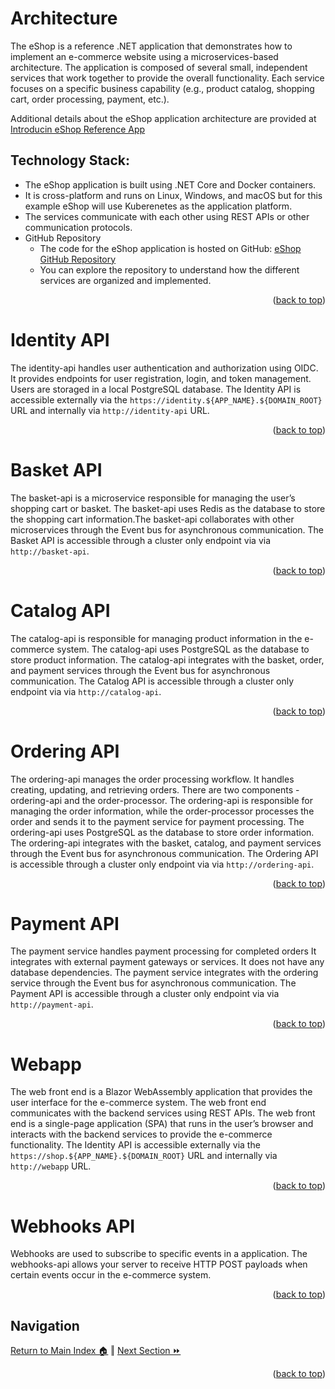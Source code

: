 Architecture
=============
The eShop is a reference .NET application that demonstrates how to implement an e-commerce website using a microservices-based architecture. The application is composed of several small, independent services that work together to provide the overall functionality. Each service focuses on a specific business capability (e.g., product catalog, shopping cart, order processing, payment, etc.).

Additional details about the eShop application architecture are provided at [Introducin eShop Reference App](https://learn.microsoft.com/en-us/dotnet/architecture/cloud-native/introduce-eshoponcontainers-reference-app)

## Technology Stack:
* The eShop application is built using .NET Core and Docker containers.
* It is cross-platform and runs on Linux, Windows, and macOS but for this example eShop will use Kuberenetes as the application platform.
* The services communicate with each other using REST APIs or other communication protocols.
* GitHub Repository
    * The code for the eShop application is hosted on GitHub: [eShop GitHub Repository](https://github.com/briandenicola/eshop)
    * You can explore the repository to understand how the different services are organized and implemented.
<p align="right">(<a href="#Architecture">back to top</a>)</p>

Identity API
=============
The identity-api handles user authentication and authorization using OIDC. It provides endpoints for user registration, login, and token management. Users are storaged in a local PostgreSQL database. 
The Identity API is accessible externally via the `https://identity.${APP_NAME}.${DOMAIN_ROOT}` URL and internally via `http://identity-api` URL.
<p align="right">(<a href="#Architecture">back to top</a>)</p>

Basket API
=============
The basket-api is a microservice responsible for managing the user’s shopping cart or basket. The basket-api uses Redis as the database to store the shopping cart information.The basket-api collaborates with other microservices through the Event bus for asynchronous communication.
The Basket API is accessible through a cluster only endpoint  via via `http://basket-api`.

<p align="right">(<a href="#Architecture">back to top</a>)</p>

Catalog API
=============
The catalog-api is responsible for managing product information in the e-commerce system.  The catalog-api uses PostgreSQL as the database to store product information. The catalog-api integrates with the basket, order, and payment services through the Event bus for asynchronous communication.
The Catalog API is accessible through a cluster only endpoint  via via `http://catalog-api`.

<p align="right">(<a href="#Architecture">back to top</a>)</p>

Ordering API
=============
The ordering-api manages the order processing workflow. It handles creating, updating, and retrieving orders. There are two components - ordering-api and the order-processor. The ordering-api is responsible for managing the order information, while the order-processor processes the order and sends it to the payment service for payment processing.  The ordering-api uses PostgreSQL as the database to store order information. The ordering-api integrates with the basket, catalog, and payment services through the Event bus for asynchronous communication.
The Ordering API is accessible through a cluster only endpoint  via via `http://ordering-api`.
<p align="right">(<a href="#Architecture">back to top</a>)</p>

Payment API
=============
The payment service handles payment processing for completed orders It integrates with external payment gateways or services. It does not have any database dependencies. The payment service integrates with the ordering service through the Event bus for asynchronous communication.
The Payment API is accessible through a cluster only endpoint  via via `http://payment-api`.
<p align="right">(<a href="#Architecture">back to top</a>)</p>

Webapp
=============
The web front end is a Blazor WebAssembly application that provides the user interface for the e-commerce system. The web front end communicates with the backend services using REST APIs. The web front end is a single-page application (SPA) that runs in the user’s browser and interacts with the backend services to provide the e-commerce functionality.
The Identity API is accessible externally via the `https://shop.${APP_NAME}.${DOMAIN_ROOT}` URL and internally via `http://webapp` URL.
<p align="right">(<a href="#Architecture">back to top</a>)</p>

Webhooks API
=============
Webhooks are used to subscribe to specific events in a application.
The webhooks-api allows your server to receive HTTP POST payloads when certain events occur in the e-commerce system.

<p align="right">(<a href="#Architecture">back to top</a>)</p>

## Navigation

[Return to Main Index 🏠](../README.md) ‖
[Next Section ⏩](./prerequisites.md)
<p align="right">(<a href="#Architecture">back to top</a>)</p>